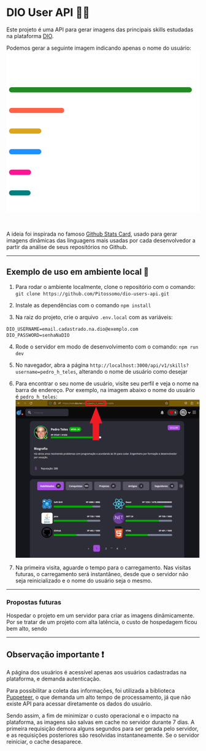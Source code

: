 # DIO User API 🐱‍🐉

Este projeto é uma API para gerar imagens das principais skills estudadas na plataforma [DIO](https://web.dio.me).

Podemos gerar a seguinte imagem indicando apenas o nome do usuário:  
![Imagem com exemplo de Skills](/public/skills-example.svg)

<br />

A ideia foi inspirada no famoso [Github Stats Card](https://github.com/anuraghazra/github-readme-stats), usado para gerar imagens dinâmicas das linguagens mais usadas por cada desenvolvedor a partir da análise de seus repositórios no Github.

---

## Exemplo de uso em ambiente local 🏡

1. Para rodar o ambiente localmente, clone o repositório com o comando:
   `git clone https://github.com/Pitossomo/dio-users-api.git`

2. Instale as dependências com o comando `npm install`

3. Na raiz do projeto, crie o arquivo `.env.local` com as variáveis:

```
DIO_USERNAME=email.cadastrado.na.dio@exemplo.com
DIO_PASSWORD=senhaNaDIO
```

4. Rode o servidor em modo de desenvolvimento com o comando:
   `npm run dev`

5. No navegador, abra a página `http://localhost:3000/api/v1/skills?username=pedro_h_teles`, alterando o nome de usuário como desejar

6. Para encontrar o seu nome de usuário, visite seu perfil e veja o nome na barra de endereço. Por exemplo, na imagem abaixo o nome do usuário é `pedro_h_teles`:
   ![Captura de tela do perfil](/public/skills-example2.png)

7. Na primeira visita, aguarde o tempo para o carregamento. Nas visitas futuras, o carregamento será instantâneo, desde que o servidor não seja reinicializado e o nome do usuário seja o mesmo.

---

### Propostas futuras

Hospedar o projeto em um servidor para criar as imagens dinâmicamente. Por se tratar de um projeto com alta latência, o custo de hospedagem ficou bem alto, sendo

---

## Observação importante ❗

A página dos usuários é acessível apenas aos usuários cadastradas na plataforma, e demanda autenticação.

Para possibilitar a coleta das informações, foi utilizada a biblioteca [Puppeteer](https://pptr.dev/), o que demanda um alto tempo de processamento, já que não existe API para acessar diretamente os dados do usuário.

Sendo assim, a fim de minimizar o custo operacional e o impacto na plataforma, as imagens são salvas em cache no servidor durante 7 dias. A primeira requisição demora alguns segundos para ser gerada pelo servidor, e as requisições posteriores são resolvidas instantaneamente. Se o servidor reiniciar, o cache desaparece.
